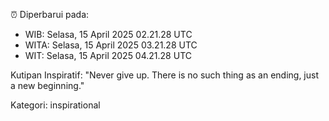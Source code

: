 ⏰ Diperbarui pada:
- WIB: Selasa, 15 April 2025 02.21.28 UTC
- WITA: Selasa, 15 April 2025 03.21.28 UTC
- WIT: Selasa, 15 April 2025 04.21.28 UTC

Kutipan Inspiratif:
"Never give up. There is no such thing as an ending, just a new beginning."


Kategori: inspirational

